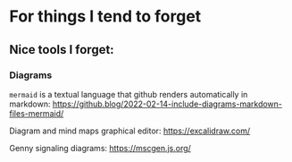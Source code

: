 # For things I tend to forget

## Nice tools I forget:

### Diagrams

`mermaid` is a textual language that github renders automatically in 
markdown: https://github.blog/2022-02-14-include-diagrams-markdown-files-mermaid/ 

Diagram and mind maps graphical editor: https://excalidraw.com/

Genny signaling diagrams: https://mscgen.js.org/

